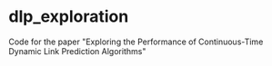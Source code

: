 # dlp_exploration
Code for the paper "Exploring the Performance of Continuous-Time Dynamic Link Prediction Algorithms"
